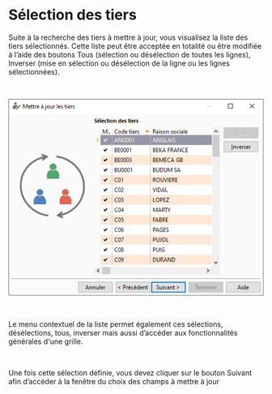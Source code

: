 # Sélection des tiers



Suite à la recherche des tiers à mettre à jour, vous visualisez la liste 
 des tiers sélectionnés. Cette liste peut être acceptée en totalité ou 
 être modifiée à l’aide des boutons Tous 
 (sélection ou désélection de toutes les lignes), Inverser 
 (mise en sélection ou désélection de la ligne ou les lignes sélectionnées).


 


![](PageSelection.png)


 


Le menu contextuel de la liste permet également ces sélections, désélections, 
 tous, inverser mais aussi d’accéder aux fonctionnalités générales d'une 
 grille.


 


Une fois cette sélection définie, vous devez cliquer sur le bouton Suivant 
 afin d’accéder à la fenêtre du choix des champs à mettre à jour


